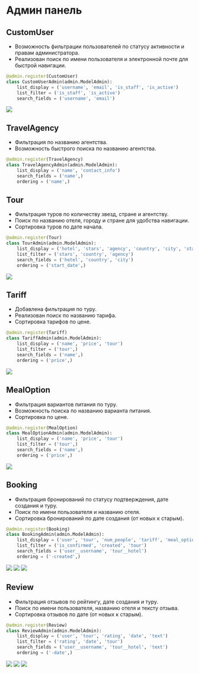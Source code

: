 # Админ панель


## CustomUser

- Возможность фильтрации пользователей по статусу активности и правам администратора.
- Реализован поиск по имени пользователя и электронной почте для быстрой навигации.

```python
@admin.register(CustomUser)
class CustomUserAdmin(admin.ModelAdmin):
    list_display = ('username', 'email', 'is_staff', 'is_active')
    list_filter = ('is_staff', 'is_active')
    search_fields = ('username', 'email')
```

![](images/user.png)

## TravelAgency

- Фильтрация по названию агентства.
- Возможность быстрого поиска по названию агентства.

```python
@admin.register(TravelAgency)
class TravelAgencyAdmin(admin.ModelAdmin):
    list_display = ('name', 'contact_info')
    search_fields = ('name',)
    ordering = ('name',)
```

## Tour

- Фильтрация туров по количеству звезд, стране и агентству.
- Поиск по названию отеля, городу и стране для удобства навигации.
- Сортировка туров по дате начала.

```python
@admin.register(Tour)
class TourAdmin(admin.ModelAdmin):
    list_display = ('hotel', 'stars', 'agency', 'country', 'city', 'start_date', 'end_date')
    list_filter = ('stars', 'country', 'agency')
    search_fields = ('hotel', 'country', 'city')
    ordering = ('start_date',)

```
![](images/tour.png)

## Tariff

- Добавлена фильтрация по туру.
- Реализован поиск по названию тарифа.
- Сортировка тарифов по цене.

```python
@admin.register(Tariff)
class TariffAdmin(admin.ModelAdmin):
    list_display = ('name', 'price', 'tour')
    list_filter = ('tour',)
    search_fields = ('name',)
    ordering = ('price',)
```
![](images/tariff.png)

## MealOption

- Фильтрация вариантов питания по туру.
- Возможность поиска по названию варианта питания.
- Сортировка по цене.

```python
@admin.register(MealOption)
class MealOptionAdmin(admin.ModelAdmin):
    list_display = ('name', 'price', 'tour')
    list_filter = ('tour',)
    search_fields = ('name',)
    ordering = ('price',)
```
![](images/mealOptions.png)


## Booking

- Фильтрация бронирований по статусу подтверждения, дате создания и туру.
- Поиск по имени пользователя и названию отеля.
- Сортировка бронирований по дате создания (от новых к старым).

```python
@admin.register(Booking)
class BookingAdmin(admin.ModelAdmin):
    list_display = ('user', 'tour', 'num_people', 'tariff', 'meal_option', 'is_confirmed', 'total_price', 'created')
    list_filter = ('is_confirmed', 'created', 'tour')
    search_fields = ('user__username', 'tour__hotel')
    ordering = ('-created',)
```
![](images/bookings1.png)
![](images/bookings2.png)
![](images/bookings3.png)


## Review

- Фильтрация отзывов по рейтингу, дате создания и туру.
- Поиск по имени пользователя, названию отеля и тексту отзыва.
- Сортировка отзывов по дате (от новых к старым).


```python
@admin.register(Review)
class ReviewAdmin(admin.ModelAdmin):
    list_display = ('user', 'tour', 'rating', 'date', 'text')
    list_filter = ('rating', 'date', 'tour')
    search_fields = ('user__username', 'tour__hotel', 'text')
    ordering = ('-date',)
```

![](images/review1.png)
![](images/review2.png)
![](images/review3.png)

